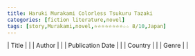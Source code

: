 ```yaml
---
title: Haruki Murakami Colorless Tsukuru Tazaki
categories: [fiction literature,novel]
tags: [story,Murakami,novel,⭐⭐⭐⭐⭐⭐⭐⭐☆☆ 8/10,Japan]
---
```

| Title |  |
| Author |  |
| Publication Date |   |
| Country |  |
| Genre |   |
        